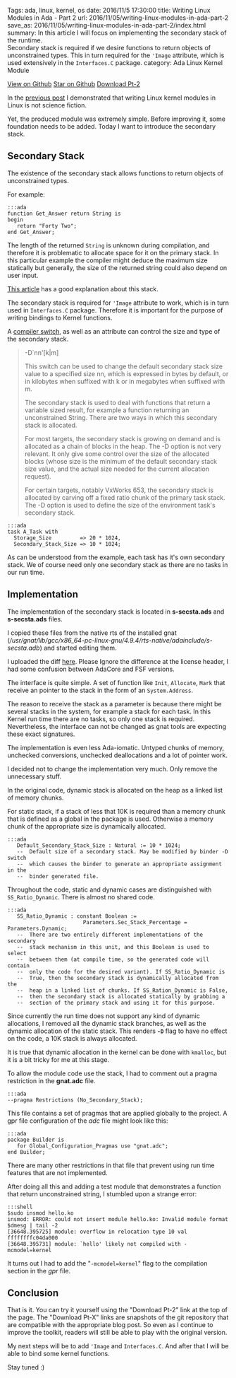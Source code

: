 Tags: ada, linux, kernel, os
date: 2016/11/5 17:30:00
title: Writing Linux Modules in Ada - Part 2
url: 2016/11/05/writing-linux-modules-in-ada-part-2
save_as: 2016/11/05/writing-linux-modules-in-ada-part-2/index.html
summary: In this article I will focus on implementing the secondary stack of the runtime. <br> Secondary stack is required if we desire functions to return objects of unconstrained types. This in turn required for the ```'Image``` attribute, which is used extensively in the ```Interfaces.C``` package.
category: Ada Linux Kernel Module

<a class="github-button" href="https://github.com/alkhimey/Ada_Kernel_Module_Toolkit/"  data-style="mega" aria-label="View alkhimey/Ada_Kernel_Module_Toolkit on GitHub">View on Github</a>
<a class="github-button" href="https://github.com/alkhimey/Ada_Kernel_Module_Toolkit" data-icon="octicon-star" data-style="mega" data-count-href="/alkhimey/Ada_Kernel_Module_Toolkit/stargazers" data-count-api="/repos/alkhimey/Ada_Kernel_Module_Toolkit#stargazers_count" data-count-aria-label="# stargazers on GitHub" aria-label="Star alkhimey/Ada_Kernel_Module_Toolkit on GitHub">Star on Github</a>
<a class="github-button" href="https://github.com/alkhimey/Ada_Kernel_Module_Toolkit/archive/blog-post-pt-2.zip" data-icon="octicon-cloud-download" data-style="mega" aria-label="Download alkhimey/Ada_Kernel_Module_Toolkit on GitHub">Download Pt-2</a>


<script async defer src="https://buttons.github.io/buttons.js"></script>

<!--
<a href="https://github.com/alkhimey/Ada_Kernel_Module_Toolkit"><img style="position: absolute; top: 0; right: 0; border: 0;" src="https://camo.githubusercontent.com/a6677b08c955af8400f44c6298f40e7d19cc5b2d/68747470733a2f2f73332e616d617a6f6e6177732e636f6d2f6769746875622f726962626f6e732f666f726b6d655f72696768745f677261795f3664366436642e706e67" alt="Fork me on GitHub" data-canonical-src="https://s3.amazonaws.com/github/ribbons/forkme_right_gray_6d6d6d.png"></a>
-->

In the [previous post](/2016/10/23/writing-linux-modules-in-ada-part-1/) I demonstrated that writing Linux kernel modules in Linux is not science fiction.

Yet, the produced module was extremely simple. Before improving it, some foundation needs to be added. Today I want to introduce the secondary stack.

## Secondary Stack

The existence of the secondary stack allows functions to return objects of unconstrained types.

For example:

    :::ada
    function Get_Answer return String is
    begin
       return "Forty Two";
    end Get_Answer;

The length of the returned ```String``` is unknown during compilation, and therefore it is problematic to allocate space for it on the primary stack. In this particular example the compiler might deduce the maximum size statically but generally, the size of the returned string could also depend on user input.

[This article](https://docs.adacore.com/gnat_ugx-docs/html/gnat_ugx/gnat_ugx/the_secondary_stack.html) has a good explanation about this stack.

The secondary stack is required for ```'Image``` attribute to work, which is in turn used in ```Interfaces.C``` package. Therefore it is important for the purpose of writing bindings to Kernel functions.

A [compiler switch](https://gcc.gnu.org/onlinedocs/gnat_ugn/Switches-for-gnatbind.html#index-g_t-D-_0028gnatbind_0029-683), as well as an attribute can control the size and type of the secondary stack.

> -D`nn'[k|m]
>    
>    This switch can be used to change the default secondary stack size value to a specified size nn, which is expressed in bytes by default, or in kilobytes when suffixed with k or in megabytes when suffixed with m.
>
>    The secondary stack is used to deal with functions that return a variable sized result, for example a function returning an unconstrained String. There are two ways in which this secondary stack is allocated.
>    
>    For most targets, the secondary stack is growing on demand and is allocated as a chain of blocks in the heap. The -D option is not very relevant. It only give some control over the size of the allocated blocks (whose size is the minimum of the default secondary stack size value, and the actual size needed for the current allocation request).
>    
>    For certain targets, notably VxWorks 653, the secondary stack is allocated by carving off a fixed ratio chunk of the primary task stack. The -D option is used to define the size of the environment task's secondary stack.
>

    :::ada
    task A_Task with
      Storage_Size         => 20 * 1024,
      Secondary_Stack_Size => 10 * 1024;

As can be understood from the example, each task has it's own secondary stack. We of course need only one secondary stack as there are no tasks in our run time.

## Implementation

The implementation of the secondary stack is located in **s-secsta.ads** and **s-secsta.ads** files.

I copied these files from the native rts of the installed gnat (_/usr/gnat/lib/gcc/x86_64-pc-linux-gnu/4.9.4/rts-native/adainclude/s-secsta.adb_) and started editing them.

I uploaded the diff [here](https://gist.github.com/alkhimey/0e859655e32a5289e95ee193d76fabdf/revisions). Please Ignore the difference at the license header, I had some confusion between AdaCore and FSF versions.


The interface is quite simple. A set of function like ```Init```, ```Allocate```, ```Mark``` that receive an pointer to the stack in the form of an ```System.Address```.

The reason to receive the stack as a parameter is because there might be several stacks in the system, for example a stack for each task. In this Kernel run time there are no tasks, so only one stack is required. Nevertheless, the interface can not be changed as gnat tools are expecting these exact signatures.

The implementation is even less Ada-iomatic. Untyped chunks of memory, unchecked conversions, unchecked deallocations and a lot of pointer work.

I decided not to change the implementation very much. Only remove the unnecessary stuff.

In the original code, dynamic stack is allocated on the heap as a linked list of memory chunks.

For static stack, if a stack of less that 10K is required than a memory chunk that is defined as a global in the package is used. Otherwise a memory chunk of the appropriate size is dynamically allocated.

    :::ada
       Default_Secondary_Stack_Size : Natural := 10 * 1024;
       --  Default size of a secondary stack. May be modified by binder -D switch
       --  which causes the binder to generate an appropriate assignment in the
       --  binder generated file.

Throughout the code, static and dynamic cases are distinguished with ```SS_Ratio_Dynamic```. There is almost no shared code.

    :::ada
       SS_Ratio_Dynamic : constant Boolean :=
                            Parameters.Sec_Stack_Percentage = Parameters.Dynamic;
       --  There are two entirely different implementations of the secondary
       --  stack mechanism in this unit, and this Boolean is used to select
       --  between them (at compile time, so the generated code will contain
       --  only the code for the desired variant). If SS_Ratio_Dynamic is
       --  True, then the secondary stack is dynamically allocated from the
       --  heap in a linked list of chunks. If SS_Ration_Dynamic is False,
       --  then the secondary stack is allocated statically by grabbing a
       --  section of the primary stack and using it for this purpose.


Since currently the run time does not support any kind of dynamic allocations, I removed all the dynamic stack branches, as well as the dynamic allocation of the static stack. This renders **```-D```** flag to have no effect on the code, a 10K stack is always allocated.

It is true that dynamic allocation in the kernel can be done with ```kmalloc```, but it is a bit tricky for me at this stage.

To allow the module code use the stack, I had to comment out a pragma restriction in the **gnat.adc** file.

    :::ada
    --pragma Restrictions (No_Secondary_Stack);

This file contains a set of pragmas that are applied globally to the project. A gpr file configuration of the _adc_ file might look like this:

    :::ada
    package Builder is
       for Global_Configuration_Pragmas use "gnat.adc";
    end Builder;

There are many other restrictions in that file that prevent using run time features that are not implemented.

After doing all this and adding a test module that demonstrates a function that return unconstrained string, I stumbled upon a strange error:

    :::shell
    $sudo insmod hello.ko 
    insmod: ERROR: could not insert module hello.ko: Invalid module format
    $dmesg | tail -2
    [36648.395725] module: overflow in relocation type 10 val ffffffffc04da000
    [36648.395731] module: `hello' likely not compiled with -mcmodel=kernel

It turns out I had to add the "```-mcmodel=kernel```" flag to the compilation section in the _gpr_ file.

## Conclusion
That is it. You can try it yourself using the "Download Pt-2" link at the top of the page. The "Download Pt-X" links are snapshots of the git repository that are compatible with the appropriate blog post. So even as I continue to improve the toolkit, readers will still be able to play with the original version.

My next steps will be to add ```'Image``` and ```Interfaces.C```. And after that I will be able to bind some kernel functions.

Stay tuned :)
